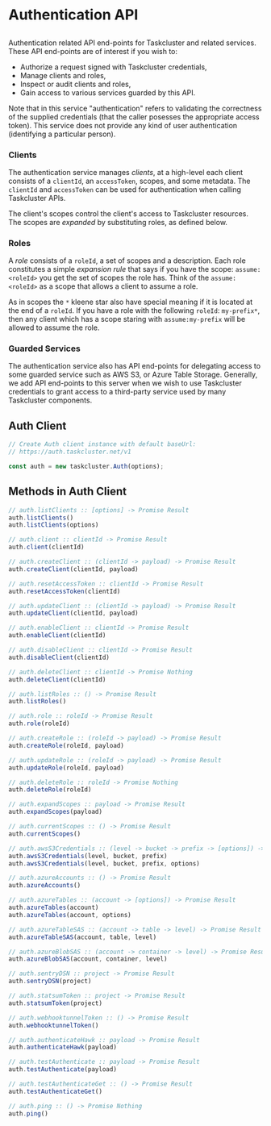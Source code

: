 # Authentication API

##

Authentication related API end-points for Taskcluster and related
services. These API end-points are of interest if you wish to:
  * Authorize a request signed with Taskcluster credentials,
  * Manage clients and roles,
  * Inspect or audit clients and roles,
  * Gain access to various services guarded by this API.

Note that in this service "authentication" refers to validating the
correctness of the supplied credentials (that the caller posesses the
appropriate access token). This service does not provide any kind of user
authentication (identifying a particular person).

### Clients
The authentication service manages _clients_, at a high-level each client
consists of a `clientId`, an `accessToken`, scopes, and some metadata.
The `clientId` and `accessToken` can be used for authentication when
calling Taskcluster APIs.

The client's scopes control the client's access to Taskcluster resources.
The scopes are *expanded* by substituting roles, as defined below.

### Roles
A _role_ consists of a `roleId`, a set of scopes and a description.
Each role constitutes a simple _expansion rule_ that says if you have
the scope: `assume:<roleId>` you get the set of scopes the role has.
Think of the `assume:<roleId>` as a scope that allows a client to assume
a role.

As in scopes the `*` kleene star also have special meaning if it is
located at the end of a `roleId`. If you have a role with the following
`roleId`: `my-prefix*`, then any client which has a scope staring with
`assume:my-prefix` will be allowed to assume the role.

### Guarded Services
The authentication service also has API end-points for delegating access
to some guarded service such as AWS S3, or Azure Table Storage.
Generally, we add API end-points to this server when we wish to use
Taskcluster credentials to grant access to a third-party service used
by many Taskcluster components.

## Auth Client

```js
// Create Auth client instance with default baseUrl:
// https://auth.taskcluster.net/v1

const auth = new taskcluster.Auth(options);
```

## Methods in Auth Client

```js
// auth.listClients :: [options] -> Promise Result
auth.listClients()
auth.listClients(options)
```

```js
// auth.client :: clientId -> Promise Result
auth.client(clientId)
```

```js
// auth.createClient :: (clientId -> payload) -> Promise Result
auth.createClient(clientId, payload)
```

```js
// auth.resetAccessToken :: clientId -> Promise Result
auth.resetAccessToken(clientId)
```

```js
// auth.updateClient :: (clientId -> payload) -> Promise Result
auth.updateClient(clientId, payload)
```

```js
// auth.enableClient :: clientId -> Promise Result
auth.enableClient(clientId)
```

```js
// auth.disableClient :: clientId -> Promise Result
auth.disableClient(clientId)
```

```js
// auth.deleteClient :: clientId -> Promise Nothing
auth.deleteClient(clientId)
```

```js
// auth.listRoles :: () -> Promise Result
auth.listRoles()
```

```js
// auth.role :: roleId -> Promise Result
auth.role(roleId)
```

```js
// auth.createRole :: (roleId -> payload) -> Promise Result
auth.createRole(roleId, payload)
```

```js
// auth.updateRole :: (roleId -> payload) -> Promise Result
auth.updateRole(roleId, payload)
```

```js
// auth.deleteRole :: roleId -> Promise Nothing
auth.deleteRole(roleId)
```

```js
// auth.expandScopes :: payload -> Promise Result
auth.expandScopes(payload)
```

```js
// auth.currentScopes :: () -> Promise Result
auth.currentScopes()
```

```js
// auth.awsS3Credentials :: (level -> bucket -> prefix -> [options]) -> Promise Result
auth.awsS3Credentials(level, bucket, prefix)
auth.awsS3Credentials(level, bucket, prefix, options)
```

```js
// auth.azureAccounts :: () -> Promise Result
auth.azureAccounts()
```

```js
// auth.azureTables :: (account -> [options]) -> Promise Result
auth.azureTables(account)
auth.azureTables(account, options)
```

```js
// auth.azureTableSAS :: (account -> table -> level) -> Promise Result
auth.azureTableSAS(account, table, level)
```

```js
// auth.azureBlobSAS :: (account -> container -> level) -> Promise Result
auth.azureBlobSAS(account, container, level)
```

```js
// auth.sentryDSN :: project -> Promise Result
auth.sentryDSN(project)
```

```js
// auth.statsumToken :: project -> Promise Result
auth.statsumToken(project)
```

```js
// auth.webhooktunnelToken :: () -> Promise Result
auth.webhooktunnelToken()
```

```js
// auth.authenticateHawk :: payload -> Promise Result
auth.authenticateHawk(payload)
```

```js
// auth.testAuthenticate :: payload -> Promise Result
auth.testAuthenticate(payload)
```

```js
// auth.testAuthenticateGet :: () -> Promise Result
auth.testAuthenticateGet()
```

```js
// auth.ping :: () -> Promise Nothing
auth.ping()
```

